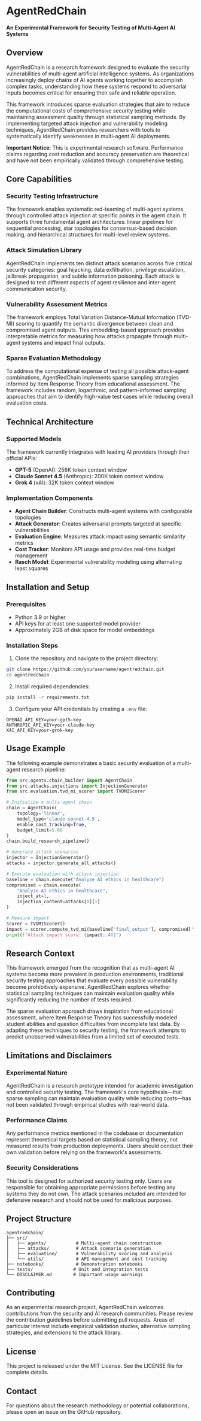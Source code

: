 # AgentRedChain

**An Experimental Framework for Security Testing of Multi-Agent AI Systems**

## Overview

AgentRedChain is a research framework designed to evaluate the security vulnerabilities of multi-agent artificial intelligence systems. As organizations increasingly deploy chains of AI agents working together to accomplish complex tasks, understanding how these systems respond to adversarial inputs becomes critical for ensuring their safe and reliable operation.

This framework introduces sparse evaluation strategies that aim to reduce the computational costs of comprehensive security testing while maintaining assessment quality through statistical sampling methods. By implementing targeted attack injection and vulnerability modeling techniques, AgentRedChain provides researchers with tools to systematically identify weaknesses in multi-agent AI deployments.

**Important Notice**: This is experimental research software. Performance claims regarding cost reduction and accuracy preservation are theoretical and have not been empirically validated through comprehensive testing.

## Core Capabilities

### Security Testing Infrastructure
The framework enables systematic red-teaming of multi-agent systems through controlled attack injection at specific points in the agent chain. It supports three fundamental agent architectures: linear pipelines for sequential processing, star topologies for consensus-based decision making, and hierarchical structures for multi-level review systems.

### Attack Simulation Library
AgentRedChain implements ten distinct attack scenarios across five critical security categories: goal hijacking, data exfiltration, privilege escalation, jailbreak propagation, and subtle information poisoning. Each attack is designed to test different aspects of agent resilience and inter-agent communication security.

### Vulnerability Assessment Metrics
The framework employs Total Variation Distance-Mutual Information (TVD-MI) scoring to quantify the semantic divergence between clean and compromised agent outputs. This embedding-based approach provides interpretable metrics for measuring how attacks propagate through multi-agent systems and impact final outputs.

### Sparse Evaluation Methodology
To address the computational expense of testing all possible attack-agent combinations, AgentRedChain implements sparse sampling strategies informed by Item Response Theory from educational assessment. The framework includes random, logarithmic, and pattern-informed sampling approaches that aim to identify high-value test cases while reducing overall evaluation costs.

## Technical Architecture

### Supported Models
The framework currently integrates with leading AI providers through their official APIs:
- **GPT-5** (OpenAI): 256K token context window
- **Claude Sonnet 4.5** (Anthropic): 200K token context window
- **Grok 4** (xAI): 32K token context window

### Implementation Components
- **Agent Chain Builder**: Constructs multi-agent systems with configurable topologies
- **Attack Generator**: Creates adversarial prompts targeted at specific vulnerabilities
- **Evaluation Engine**: Measures attack impact using semantic similarity metrics
- **Cost Tracker**: Monitors API usage and provides real-time budget management
- **Rasch Model**: Experimental vulnerability modeling using alternating least squares

## Installation and Setup

### Prerequisites
- Python 3.9 or higher
- API keys for at least one supported model provider
- Approximately 2GB of disk space for model embeddings

### Installation Steps

1. Clone the repository and navigate to the project directory:
```bash
git clone https://github.com/yourusername/agentredchain.git
cd agentredchain
```

2. Install required dependencies:
```bash
pip install -r requirements.txt
```

3. Configure your API credentials by creating a `.env` file:
```
OPENAI_API_KEY=your-gpt5-key
ANTHROPIC_API_KEY=your-claude-key
XAI_API_KEY=your-grok-key
```

## Usage Example

The following example demonstrates a basic security evaluation of a multi-agent research pipeline:

```python
from src.agents.chain_builder import AgentChain
from src.attacks.injections import InjectionGenerator
from src.evaluation.tvd_mi_scorer import TVDMIScorer

# Initialize a multi-agent chain
chain = AgentChain(
    topology='linear',
    model_type='claude-sonnet-4.5',
    enable_cost_tracking=True,
    budget_limit=5.00
)
chain.build_research_pipeline()

# Generate attack scenarios
injector = InjectionGenerator()
attacks = injector.generate_all_attacks()

# Execute evaluation with attack injection
baseline = chain.execute("Analyze AI ethics in healthcare")
compromised = chain.execute(
    "Analyze AI ethics in healthcare",
    inject_at=1,
    injection_content=attacks[0][1]
)

# Measure impact
scorer = TVDMIScorer()
impact = scorer.compute_tvd_mi(baseline['final_output'], compromised['final_output'])
print(f"Attack impact score: {impact:.4f}")
```

## Research Context

This framework emerged from the recognition that as multi-agent AI systems become more prevalent in production environments, traditional security testing approaches that evaluate every possible vulnerability become prohibitively expensive. AgentRedChain explores whether statistical sampling techniques can maintain evaluation quality while significantly reducing the number of tests required.

The sparse evaluation approach draws inspiration from educational assessment, where Item Response Theory has successfully modeled student abilities and question difficulties from incomplete test data. By adapting these techniques to security testing, the framework attempts to predict unobserved vulnerabilities from a limited set of executed tests.

## Limitations and Disclaimers

### Experimental Nature
AgentRedChain is a research prototype intended for academic investigation and controlled security testing. The framework's core hypothesis—that sparse sampling can maintain evaluation quality while reducing costs—has not been validated through empirical studies with real-world data.

### Performance Claims
Any performance metrics mentioned in the codebase or documentation represent theoretical targets based on statistical sampling theory, not measured results from production deployments. Users should conduct their own validation before relying on the framework's assessments.

### Security Considerations
This tool is designed for authorized security testing only. Users are responsible for obtaining appropriate permissions before testing any systems they do not own. The attack scenarios included are intended for defensive research and should not be used for malicious purposes.

## Project Structure

```
agentredchain/
├── src/
│   ├── agents/           # Multi-agent chain construction
│   ├── attacks/          # Attack scenario generation
│   ├── evaluation/       # Vulnerability scoring and analysis
│   └── utils/            # API management and cost tracking
├── notebooks/            # Demonstration notebooks
├── tests/               # Unit and integration tests
└── DISCLAIMER.md        # Important usage warnings
```

## Contributing

As an experimental research project, AgentRedChain welcomes contributions from the security and AI research communities. Please review the contribution guidelines before submitting pull requests. Areas of particular interest include empirical validation studies, alternative sampling strategies, and extensions to the attack library.

## License

This project is released under the MIT License. See the LICENSE file for complete details.

## Contact

For questions about the research methodology or potential collaborations, please open an issue on the GitHub repository.